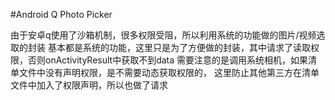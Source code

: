 #Android Q Photo Picker

由于安卓q使用了沙箱机制，很多权限受阻，所以利用系统的功能做的图片/视频选取的封装
基本都是系统的功能，这里只是为了方便做的封装，其中请求了读取权限，否则onActivityResult中获取不到data
需要注意的是调用系统相机，如果清单文件中没有声明权限，是不需要动态获取权限的，
这里防止其他第三方在清单文件中加入了权限声明，所以也做了请求